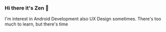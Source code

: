### Hi there it's Zen 👋
I'm  interest in Android Development also UX Design sometimes.
There's too much to learn, but there's time
<!--
**zenpardosi/zenpardosi** is a ✨ _special_ ✨ repository because its `README.md` (this file) appears on your GitHub profile.

Here are some ideas to get you started:

- 🔭 I’m currently working on something great
- 🌱 I’m currently learning ... Kotlin
- 🤔 I’m looking for help with ... Android Development
- 💬 Ask me about anyting, i am happy to help :)
- 📫 How to reach me: @zenpardosi_ on twitter
- 😄 Pronouns: He/Him
- ⚡ Fun fact: love many food especially (medanese food)


that's it. 
